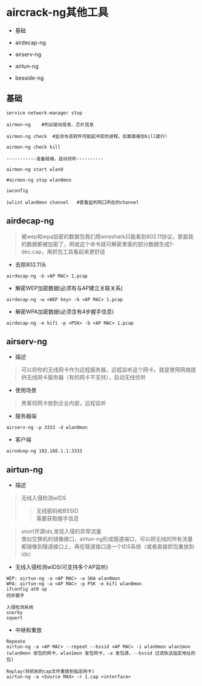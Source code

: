 
# aircrack-ng其他工具

* 基础

* airdecap-ng

* airserv-ng

* airtun-ng

* besside-ng

## 基础
``` 
service network-manager stop

airmon-ng    #列出驱动信息、芯片信息

airmon-ng check  #监测与该软件可能起冲突的进程，后面直接加kill就行!

airmon-ng check kill

-----------准备就绪，启动侦听----------

airmon-ng start wlan0

#airmon-ng stop wlan0mon

iwconfig

iwlist wlan0mon channel   #查看监听网口所在的channel
```



## airdecap-ng
> 被wep和wpa加密的数据包我们用wireshark只能看到802.11协议，里面我的数据都被加密了，用就这个命令就可解密里面的部分数据生成1-dec.cap，用抓包工具看起来更舒适

* 去除802.11头
``` 
airdecap-ng -b <AP MAC> 1.pcap
```

* 解密WEP加密数据(必须有与AP建立关联关系)
``` 
airdecap-ng -w <WEP key> -b <AP MAC> 1.pcap
```

* 解密WPA加密数据(必须含有4步握手信息)
``` 
airdecap-ng -e kifi -p <PSK> -b <AP MAC> 1.pcap
```


## airserv-ng

* 描述
> 可以将你的无线网卡作为远程服务器，远程监听这个网卡。就是使用网络提供无线网卡服务器（有的网卡不支持），启动无线侦听

* 使用场景
> 黑客将网卡放到企业内部，远程监听

* 服务器端
``` 
airserv-ng -p 3333 -d wlan0mon
```

* 客户端
``` 
airodunp-ng 192.168.1.1:3333
```


## airtun-ng
* 描述
> 无线入侵检测wIDS    
>> 无线密码和BSSID  
>> 需要获取握手信息

> snort开源ids,发现入侵的异常流量  
> 类似交换机的镜像接口，airtun-ng形成隧道端口，可以把无线的所有流量都镜像到隧道接口上，再在隧道接口连一个IDS系统（或者直接抓包重放到ids）

* 无线入侵检测wIDS(可支持多个AP监听)
``` 
WEP: airtun-ng -a <AP MAC> -w SKA wlan0mon
WPA: airtun-ng -a <AP MAC> -p PSK -e kifi wlan0mon
ifconfig at0 up
四步握手
				
入侵检测系统
snorby
squert
```

* 中继和重放

```shell 
Repeate
airtun-ng -a <AP MAC> --repeat --bssid <AP MAC> -i wlan0mon wlan1mon		(wlan0mon 收包的网卡，wlan1mon 发包网卡，-a 发包源，--bssid 过滤执法指定地址的包)

Replay(将抓到的cap文件重放到指定网卡)
airtun-ng -a <Source MAX> -r 1.cap <interface>
```



